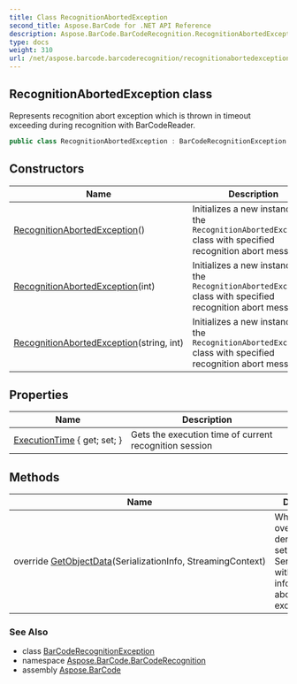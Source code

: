 ```yaml
---
title: Class RecognitionAbortedException
second_title: Aspose.BarCode for .NET API Reference
description: Aspose.BarCode.BarCodeRecognition.RecognitionAbortedException class. Represents recognition abort exception which is thrown in timeout exceeding during recognition with BarCodeReader
type: docs
weight: 310
url: /net/aspose.barcode.barcoderecognition/recognitionabortedexception/
---
```

## RecognitionAbortedException class

Represents recognition abort exception which is thrown in timeout exceeding during recognition with BarCodeReader.

```csharp
public class RecognitionAbortedException : BarCodeRecognitionException
```

## Constructors

| Name | Description |
| --- | --- |
| [RecognitionAbortedException](recognitionabortedexception/#constructor)() | Initializes a new instance of the `RecognitionAbortedException` class with specified recognition abort message. |
| [RecognitionAbortedException](recognitionabortedexception/#constructor_1)(int) | Initializes a new instance of the `RecognitionAbortedException` class with specified recognition abort message. |
| [RecognitionAbortedException](recognitionabortedexception/#constructor_2)(string, int) | Initializes a new instance of the `RecognitionAbortedException` class with specified recognition abort message. |

## Properties

| Name | Description |
| --- | --- |
| [ExecutionTime](../../aspose.barcode.barcoderecognition/recognitionabortedexception/executiontime/) { get; set; } | Gets the execution time of current recognition session |

## Methods

| Name | Description |
| --- | --- |
| override [GetObjectData](../../aspose.barcode.barcoderecognition/recognitionabortedexception/getobjectdata/)(SerializationInfo, StreamingContext) | When overridden in a derived class, sets the SerializationInfo with information about the exception. |

### See Also

* class [BarCodeRecognitionException](../barcoderecognitionexception/)
* namespace [Aspose.BarCode.BarCodeRecognition](../../aspose.barcode.barcoderecognition/)
* assembly [Aspose.BarCode](../../)


